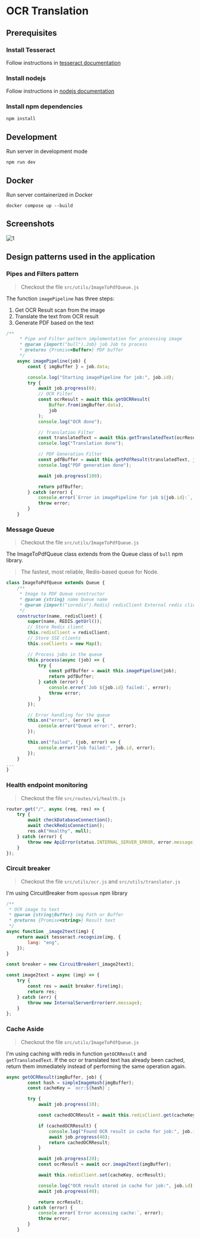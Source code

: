 # OCR Translation

## Prerequisites

### Install Tesseract

Follow instructions in [tesseract documentation](https://tesseract-ocr.github.io/)

### Install nodejs

Follow instructions in [nodejs documentation](https://nodejs.org/en)

### Install npm dependencies

`npm install`

## Development

Run server in development mode

`npm run dev`

## Docker

Run server containerized in Docker

`docker compose up --build`

## Screenshots

![1](https://cdn.discordapp.com/attachments/1293837413436624918/1293837513177305118/FireShot_Capture_023_-_Image_to_PDF_Converter_-_localhost.png?ex=6708d395&is=67078215&hm=c94372513c31de7667315d6ebfcaef696d981e5c00a763295779d51a6affbeb2&)

## Design patterns used in the application

### Pipes and Filters pattern

> Checkout the file `src/utils/ImageToPdfQueue.js`

The function `imagePipeline` has three steps:

1. Get OCR Result scan from the image
2. Translate the text from OCR result
3. Generate PDF based on the text

```javascript
/**
	 * Pipe and Filter pattern implementation for processing image
	 * @param {import("bull").Job} job Job to process
	 * @returns {Promise<Buffer>} PDF buffer
	 */
	async imagePipeline(job) {
		const { imgBuffer } = job.data;

		console.log("Starting imagePipeline for job:", job.id);
		try {
			await job.progress(0);
			// OCR Filter
			const ocrResult = await this.getOCRResult(
				Buffer.from(imgBuffer.data),
				job
			);
			console.log("OCR done");

			// Translation Filter
			const translatedText = await this.getTranslatedText(ocrResult, job);
			console.log("Translation done");

			// PDF Generation Filter
			const pdfBuffer = await this.getPdfResult(translatedText, job);
			console.log("PDF generation done");

			await job.progress(100);

			return pdfBuffer;
		} catch (error) {
			console.error(`Error in imagePipeline for job ${job.id}:`, error);
			throw error;
		}
	}
```

### Message Queue

> Checkout the file `src/utils/ImageToPdfQueue.js`

The ImageToPdfQueue class extends from the Queue class of `bull` npm library.

> The fastest, most reliable, Redis-based queue for Node.

```javascript
class ImageToPdfQueue extends Queue {
	/**
	 * Image to PDF Queue constructor
	 * @param {string} name Queue name
	 * @param {import("ioredis").Redis} redisClient External redis client
	 */
	constructor(name, redisClient) {
		super(name, REDIS.getUrl());
		// Store Redis client
		this.redisClient = redisClient;
		// Store SSE clients
		this.sseClients = new Map();

		// Process jobs in the queue
		this.process(async (job) => {
			try {
				const pdfBuffer = await this.imagePipeline(job);
				return pdfBuffer;
			} catch (error) {
				console.error(`Job ${job.id} failed:`, error);
				throw error;
			}
		});

		// Error handling for the queue
		this.on("error", (error) => {
			console.error("Queue error:", error);
		});

		this.on("failed", (job, error) => {
			console.error("Job failed:", job.id, error);
		});
	}
...
}
```

### Health endpoint monitoring

> Checkout the file `src/routes/v1/health.js`

```javascript
router.get("/", async (req, res) => {
	try {
		await checkDatabaseConnection();
		await checkRedisConnection();
		res.ok("Healthy", null);
	} catch (error) {
		throw new ApiError(status.INTERNAL_SERVER_ERROR, error.message);
	}
});
```

### Circuit breaker

> Checkout the file `src/utils/ocr.js` and `src/utils/translator.js`

I'm using CircuitBreaker from `opossum` npm library

```javascript
/**
 * OCR image to text
 * @param {string|Buffer} img Path or Buffer
 * @returns {Promise<string>} Result text
 */
async function _image2text(img) {
	return await tesseract.recognize(img, {
		lang: "eng",
	});
}

const breaker = new CircuitBreaker(_image2text);

const image2text = async (img) => {
	try {
		const res = await breaker.fire(img);
		return res;
	} catch (err) {
		throw new InternalServerError(err.message);
	}
};
```

### Cache Aside

> Checkout the file `src/utils/ImageToPdfQueue.js`

I'm using caching with redis in function `getOCRResult` and `getTranslatedText`. If the ocr or translated text has already been cached, return them immediately instead of performing the same operation again.

```javascript
async getOCRResult(imgBuffer, job) {
		const hash = simpleImageHash(imgBuffer);
		const cacheKey = `ocr:${hash}`;

		try {
			await job.progress(10);

			const cachedOCRResult = await this.redisClient.get(cacheKey);

			if (cachedOCRResult) {
				console.log("Found OCR result in cache for job:", job.id);
				await job.progress(40);
				return cachedOCRResult;
			}

			await job.progress(20);
			const ocrResult = await ocr.image2text(imgBuffer);

			await this.redisClient.set(cacheKey, ocrResult);

			console.log("OCR result stored in cache for job:", job.id);
			await job.progress(40);

			return ocrResult;
		} catch (error) {
			console.error(`Error accessing cache:`, error);
			throw error;
		}
	}
```
